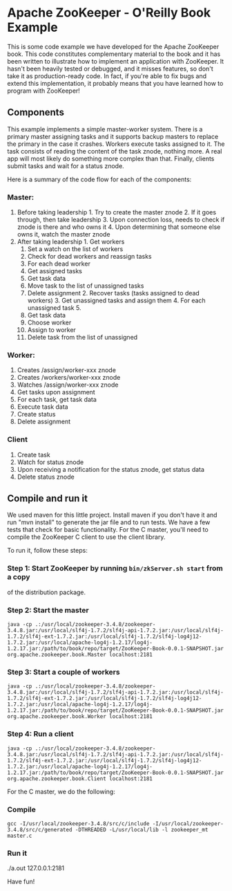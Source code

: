 # Apache ZooKeeper - O'Reilly Book Example

This is some code example we have developed for the Apache ZooKeeper book. 
This code constitutes complementary material to the book and it has been 
written to illustrate how to implement an application with ZooKeeper. It
hasn't been heavily tested or debugged, and it misses features, so don't 
take it as production-ready code. In fact, if you're able to fix bugs and
extend this implementation, it probably means that you have learned how
to program with ZooKeeper!


## Components

This example implements a simple master-worker system. There is a primary
master assigning tasks and it supports backup masters to replace the primary
in the case it crashes. Workers execute tasks assigned to it. The task
consists of reading the content of the task znode, nothing more. A real app
will most likely do something more complex than that. Finally, clients 
submit tasks and wait for a status znode.

Here is a summary of the code flow for each of the components:

### Master:

  1. Before taking leadership 
    1. Try to create the master znode
    2. If it goes through, then take leadership
    3. Upon connection loss, needs to check if znode is there and who owns it
    4. Upon determining that someone else owns it, watch the master znode
  2. After taking leadership 
    1. Get workers
      1. Set a watch on the list of workers
      2. Check for dead workers and reassign tasks
      3. For each dead worker
        1. Get assigned tasks
        2. Get task data
        3. Move task to the list of unassigned tasks
        4. Delete assignment
    2. Recover tasks (tasks assigned to dead workers)
    3. Get unassigned tasks and assign them
    4. For each unassigned task
    5. 
      1. Get task data
      2. Choose worker
      3. Assign to worker
      4. Delete task from the list of unassigned

### Worker:


  1. Creates /assign/worker-xxx znode
  2. Creates /workers/worker-xxx znode
  3. Watches /assign/worker-xxx znode
  4. Get tasks upon assignment
  5. For each task, get task data
  6. Execute task data
  7. Create status
  8. Delete assignment


### Client


  1. Create task
  2. Watch for status znode
  3. Upon receiving a notification for the status znode, get status data
  4. Delete status znode 


## Compile and run it

We used maven for this little project. Install maven if you don't have it
and run "mvn install" to generate the jar file and to run tests. We have a
few tests that check for basic functionality. For the C master, you'll need
to compile the ZooKeeper C client to use the client library.

To run it, follow these steps:

### Step 1: Start ZooKeeper by running `bin/zkServer.sh start` from a copy 
of the distribution package.

### Step 2: Start the master
```
java -cp .:/usr/local/zookeeper-3.4.8/zookeeper-3.4.8.jar:/usr/local/slf4j-1.7.2/slf4j-api-1.7.2.jar:/usr/local/slf4j-1.7.2/slf4j-ext-1.7.2.jar:/usr/local/slf4j-1.7.2/slf4j-log4j12-1.7.2.jar:/usr/local/apache-log4j-1.2.17/log4j-1.2.17.jar:/path/to/book/repo/target/ZooKeeper-Book-0.0.1-SNAPSHOT.jar org.apache.zookeeper.book.Master localhost:2181
```

### Step 3: Start a couple of workers
```
java -cp .:/usr/local/zookeeper-3.4.8/zookeeper-3.4.8.jar:/usr/local/slf4j-1.7.2/slf4j-api-1.7.2.jar:/usr/local/slf4j-1.7.2/slf4j-ext-1.7.2.jar:/usr/local/slf4j-1.7.2/slf4j-log4j12-1.7.2.jar:/usr/local/apache-log4j-1.2.17/log4j-1.2.17.jar:/path/to/book/repo/target/ZooKeeper-Book-0.0.1-SNAPSHOT.jar org.apache.zookeeper.book.Worker localhost:2181
```

### Step 4: Run a client
```
java -cp .:/usr/local/zookeeper-3.4.8/zookeeper-3.4.8.jar:/usr/local/slf4j-1.7.2/slf4j-api-1.7.2.jar:/usr/local/slf4j-1.7.2/slf4j-ext-1.7.2.jar:/usr/local/slf4j-1.7.2/slf4j-log4j12-1.7.2.jar:/usr/local/apache-log4j-1.2.17/log4j-1.2.17.jar:/path/to/book/repo/target/ZooKeeper-Book-0.0.1-SNAPSHOT.jar org.apache.zookeeper.book.Client localhost:2181
```

For the C master, we do the following:

### Compile

```
gcc -I/usr/local/zookeeper-3.4.8/src/c/include -I/usr/local/zookeeper-3.4.8/src/c/generated -DTHREADED -L/usr/local/lib -l zookeeper_mt master.c
```
### Run it

./a.out 127.0.0.1:2181

Have fun!

